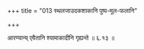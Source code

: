 +++
title = "013 स्थलजाउदकशाकानि पुष्प-मूल-फलानि"

+++

आरण्यान्य् एवैतानि श्यामाकादीनि गृह्यन्ते ॥ ६.१३ ॥